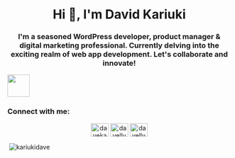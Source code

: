 <h1 align="center">Hi 👋, I'm David Kariuki</h1>
<h3 align="center">I'm a seasoned WordPress developer, product manager &amp; digital marketing professional.
  Currently delving into the exciting realm of web app development. Let's collaborate and innovate!</h3> <img src="https://github.com/rajput2107/rajput2107/blob/master/Assets/Handshake.gif" width="50px">

<h3 align="left">Connect with me:</h3>
<p align="center">
<a href="https://twitter.com/davekariuki_" target="blank"><img align="center" src="https://raw.githubusercontent.com/rahuldkjain/github-profile-readme-generator/master/src/images/icons/Social/twitter.svg" alt="davekariuki_" height="30" width="40" /></a>
<a href="https://instagram.com/davelly_kariuki" target="blank"><img align="center" src="https://raw.githubusercontent.com/rahuldkjain/github-profile-readme-generator/master/src/images/icons/Social/instagram.svg" alt="davelly_kariuki" height="30" width="40" /></a>
<a href="https://www.behance.net/davellykariuki" target="blank"><img align="center" src="https://raw.githubusercontent.com/rahuldkjain/github-profile-readme-generator/master/src/images/icons/Social/behance.svg" alt="davellykariuki" height="30" width="40" /></a>
</p>


<p>&nbsp;<img align="center" src="https://github-readme-stats.vercel.app/api?username=kariukidave&show_icons=true&theme=dark&locale=en" alt="kariukidave" /></p>

